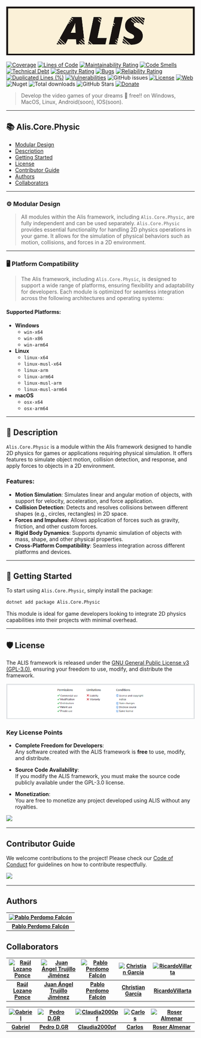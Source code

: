 [![](https://raw.githubusercontent.com/pabllopf/Alis/master/docs/banner/Alis_Banner_970x250.png)](https://pabllopf.github.io/Alis/index.html)

[![Coverage](https://sonarcloud.io/api/project_badges/measure?project=pabllopf_Alis&metric=coverage)](https://sonarcloud.io/summary/new_code?id=pabllopf_Alis)
[![Lines of Code](https://sonarcloud.io/api/project_badges/measure?project=pabllopf_Alis&metric=ncloc)](https://sonarcloud.io/summary/new_code?id=pabllopf_Alis)
[![Maintainability Rating](https://sonarcloud.io/api/project_badges/measure?project=pabllopf_Alis&metric=sqale_rating)](https://sonarcloud.io/summary/new_code?id=pabllopf_Alis)
[![Code Smells](https://sonarcloud.io/api/project_badges/measure?project=pabllopf_Alis&metric=code_smells)](https://sonarcloud.io/summary/new_code?id=pabllopf_Alis)
[![Technical Debt](https://sonarcloud.io/api/project_badges/measure?project=pabllopf_Alis&metric=sqale_index)](https://sonarcloud.io/summary/new_code?id=pabllopf_Alis)
[![Security Rating](https://sonarcloud.io/api/project_badges/measure?project=pabllopf_Alis&metric=security_rating)](https://sonarcloud.io/summary/new_code?id=pabllopf_Alis)
[![Bugs](https://sonarcloud.io/api/project_badges/measure?project=pabllopf_Alis&metric=bugs)](https://sonarcloud.io/summary/new_code?id=pabllopf_Alis)
[![Reliability Rating](https://sonarcloud.io/api/project_badges/measure?project=pabllopf_Alis&metric=reliability_rating)](https://sonarcloud.io/summary/new_code?id=pabllopf_Alis)
[![Duplicated Lines (%)](https://sonarcloud.io/api/project_badges/measure?project=pabllopf_Alis&metric=duplicated_lines_density)](https://sonarcloud.io/summary/new_code?id=pabllopf_Alis)
[![Vulnerabilities](https://sonarcloud.io/api/project_badges/measure?project=pabllopf_Alis&metric=vulnerabilities)](https://sonarcloud.io/summary/new_code?id=pabllopf_Alis)
![GitHub issues](https://img.shields.io/github/issues/pabllopf/alis?label=Open%20Tickets&color=green)
[![License](https://img.shields.io/badge/license-GPL%20v3.0-blue)](https://github.com/pabllopf/Alis/blob/main/LICENSE)
[![Web](https://img.shields.io/website?down_color=red&down_message=failed&up_color=blue&up_message=active&url=https%3A%2F%2Fpabllopf.github.io%2FAlis.Web%2F)](https://pabllopf.github.io/Alis.Web/index.html)
![Nuget](https://img.shields.io/nuget/v/alis?label=latest%20version&color=green)
![Total downloads](https://img.shields.io/badge/downloads-+300k-green)
![GitHub Stars](https://img.shields.io/github/stars/pabllopf/alis?style=social)
[![Donate](https://img.shields.io/badge/Donate-PayPal-green.svg)](https://www.paypal.me/pabllopf)


> Develop the video games of your dreams 💯 free!! on Windows, MacOS, Linux, Android(soon), IOS(soon).

---

## 📚 Alis.Core.Physic
- [Modular Design](#-modular-design)
- [Description](#-description)
- [Getting Started](#-getting-started)
- [License](#-license)
- [Contributor Guide](#-contributor-guide)
- [Authors](#-authors)
- [Collaborators](#-collaborators)

---

### ⚙️ Modular Design

> All modules within the Alis framework, including `Alis.Core.Physic`, are fully independent and can be used separately. `Alis.Core.Physic` provides essential functionality for handling 2D physics operations in your game. It allows for the simulation of physical behaviors such as motion, collisions, and forces in a 2D environment.

---

### 🖥️ Platform Compatibility

> The Alis framework, including `Alis.Core.Physic`, is designed to support a wide range of platforms, ensuring flexibility and adaptability for developers. Each module is optimized for seamless integration across the following architectures and operating systems:

#### Supported Platforms:

- **Windows**
    - `win-x64`
    - `win-x86`
    - `win-arm64`
- **Linux**
    - `linux-x64`
    - `linux-musl-x64`
    - `linux-arm`
    - `linux-arm64`
    - `linux-musl-arm`
    - `linux-musl-arm64`
- **macOS**
    - `osx-x64`
    - `osx-arm64`

---

## 📖 Description

`Alis.Core.Physic` is a module within the Alis framework designed to handle 2D physics for games or applications requiring physical simulation. It offers features to simulate object motion, collision detection, and response, and apply forces to objects in a 2D environment.

### Features:
- **Motion Simulation**: Simulates linear and angular motion of objects, with support for velocity, acceleration, and force application.
- **Collision Detection**: Detects and resolves collisions between different shapes (e.g., circles, rectangles) in 2D space.
- **Forces and Impulses**: Allows application of forces such as gravity, friction, and other custom forces.
- **Rigid Body Dynamics**: Supports dynamic simulation of objects with mass, shape, and other physical properties.
- **Cross-Platform Compatibility**: Seamless integration across different platforms and devices.

---

## 🚀 Getting Started

To start using `Alis.Core.Physic`, simply install the package:

```bash
dotnet add package Alis.Core.Physic
```

This module is ideal for game developers looking to integrate 2D physics capabilities into their projects with minimal overhead.

---

## 🛡️ License

The ALIS framework is released under the [GNU General Public License v3 (GPL-3.0)](https://github.com/pabllopf/Alis/blob/master/license.md), ensuring your freedom to use, modify, and distribute the framework.

[![License](https://raw.githubusercontent.com/pabllopf/Alis/master/docs/licence/License.png)](https://github.com/pabllopf/Alis/blob/master/license.md)

### Key License Points

- **Complete Freedom for Developers**:  
  Any software created with the ALIS framework is **free** to use, modify, and distribute.

- **Source Code Availability**:  
  If you modify the ALIS framework, you must make the source code publicly available under the GPL-3.0 license.

- **Monetization**:  
  You are free to monetize any project developed using ALIS without any royalties.

[![](https://img.shields.io/badge/Read%20More--blue)](https://github.com/pabllopf/Alis/blob/master/license.md)

---

## Contributor Guide

We welcome contributions to the project! Please check our [Code of Conduct](https://github.com/pabllopf/Alis/blob/main/code_of_conduct.md) for guidelines on how to contribute respectfully.

[![](https://img.shields.io/badge/Read%20More--blue)](https://github.com/pabllopf/Alis/blob/main/code_of_conduct.md)

---

## Authors

<!-- readme: pabllopf -start -->
| [![Pablo Perdomo Falcón](https://avatars.githubusercontent.com/u/48176121?v=4&s=75)](https://github.com/pabllopf) |
|:--------------------------------------------------------------------------------------------------:|
| **[Pablo Perdomo Falcón](https://github.com/pabllopf)**                                             |
<!-- readme: pabllopf -end -->

## Collaborators

<!-- readme: collaborators -start -->
| [![Raúl Lozano Ponce](https://avatars.githubusercontent.com/u/43152062?v=4)](https://github.com/RaulLozanoPonce)  | [![Juan Ángel Trujillo Jiménez](https://avatars.githubusercontent.com/u/45520663?v=4)](https://github.com/cannt)  | [![Pablo Perdomo Falcón](https://avatars.githubusercontent.com/u/48176121?v=4)](https://github.com/pabllopf)  | [![Christian García](https://avatars.githubusercontent.com/u/55676590?v=4)](https://github.com/Chgv99)  | [![RicardoVillarta](https://avatars.githubusercontent.com/u/62963416?v=4)](https://github.com/RicardoVillarta)  |
|:--------------------------------------------------------------------------------------------------:|:--------------------------------------------------------------------------------------------------:|:--------------------------------------------------------------------------------------------------:|:--------------------------------------------------------------------------------------------------:|:--------------------------------------------------------------------------------------------------:|
| **[Raúl Lozano Ponce](https://github.com/RaulLozanoPonce)**                                        | **[Juan Ángel Trujillo Jiménez](https://github.com/cannt)**                                         | **[Pablo Perdomo Falcón](https://github.com/pabllopf)**                                             | **[Christian García](https://github.com/Chgv99)**                                                  | **[RicardoVillarta](https://github.com/RicardoVillarta)**                                           |

| [![Gabriel](https://avatars.githubusercontent.com/u/75950686?v=4)](https://github.com/GabrielRT01)  | [![Pedro D.GR](https://avatars.githubusercontent.com/u/82670532?v=4)](https://github.com/SPEEDCROW98)  | [![Claudia2000pf](https://avatars.githubusercontent.com/u/82757764?v=4)](https://github.com/Claudia2000pf)  | [![Carlos](https://avatars.githubusercontent.com/u/82760316?v=4)](https://github.com/suarez0965)  | [![Roser Almenar](https://avatars.githubusercontent.com/u/118014440?v=4)](https://github.com/roseralmenar)  |
|:--------------------------------------------------------------------------------------------------:|:--------------------------------------------------------------------------------------------------:|:--------------------------------------------------------------------------------------------------:|:--------------------------------------------------------------------------------------------------:|:--------------------------------------------------------------------------------------------------:|
| **[Gabriel](https://github.com/GabrielRT01)**                                                      | **[Pedro D.GR](https://github.com/SPEEDCROW98)**                                                  | **[Claudia2000pf](https://github.com/Claudia2000pf)**                                              | **[Carlos](https://github.com/suarez0965)**                                                       | **[Roser Almenar](https://github.com/roseralmenar)**                                               |
<!-- readme: collaborators -end -->
